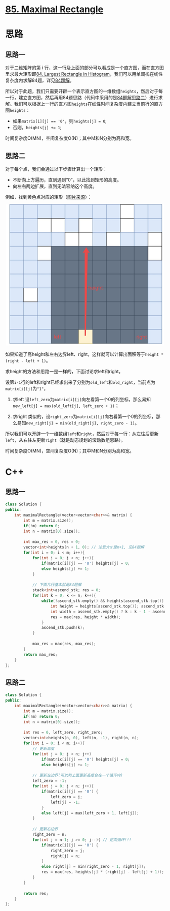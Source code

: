 # [85. Maximal Rectangle](https://leetcode.com/problems/maximal-rectangle/)

# 思路

## 思路一

对于二维矩阵的第 i 行，这一行及上面的部分可以看成是一个直方图，而在直方图里求最大矩形即[84. Largest Rectangle in Histogram](https://leetcode.com/problems/largest-rectangle-in-histogram/)，我们可以用单调栈在线性复杂度内求解84题，详见[84题解](84.%20Largest%20Rectangle%20in%20Histogram.md)。

所以对于此题，我们只需要开辟一个表示直方图的一维数组`heights`，然后对于每一行，建立直方图，然后再用84题思路（代码中采用的是[84题解思路二](84.%20Largest%20Rectangle%20in%20Histogram.md)）进行求解。我们可以根据上一行的直方图`heights`在线性时间复杂度内建立当前行的直方图`heights`：
* 如果`matrix[i][j] == '0'`，则`heights[j] = 0`;
* 否则，`heights[j] += 1`;

时间复杂度O(MN)，空间复杂度O(N)；其中M和N分别为高和宽。

## 思路二

对于每个点，我们会通过以下步骤计算出一个矩形：

* 不断向上方遍历，直到遇到“0”，以此找到矩形的高度。
* 向左右两边扩展，直到无法容纳这个高度。

例如，找到黄色点对应的矩形（[图片来源](https://leetcode-cn.com/problems/maximal-rectangle/solution/zui-da-ju-xing-by-leetcode/)）：

<div align=center>
<img width="500" src="img/85.png" alt="85img"/>
</div>

如果知道了高height和左右边界left、right，这样就可以计算出面积等于`height * (right - left + 1)`。

求height的方法和思路一是一样的，下面讨论求left和right。

设第`i-1`行的left和right已经求出来了分别为`old_left`和`old_right`，当前点为`matrix[i][j]`为`"1"`，
1. 求left
设`left_zero`为`matrix[i][j]`向左看第一个0的列坐标，那么易知`new_left[j] = max(old_left[j], left_zero + 1)`；

2. 求right
类似的，设`right_zero`为`matrix[i][j]`向右看第一个0的列坐标，那么易知`new_right[j] = min(old_right[j], right_zero - 1)`。

所以我们可以开辟一个一维数组`left`和`right`，然后对于每一行：从左往后更新`left`，从右往左更新`right`（就是动态规划的滚动数组思路）。

时间复杂度O(MN)，空间复杂度O(N)；其中M和N分别为高和宽。


# C++
## 思路一
``` C++
class Solution {
public:
    int maximalRectangle(vector<vector<char>>& matrix) {
        int m = matrix.size(); 
        if(!m) return 0;
        int n = matrix[0].size();
        
        int max_res = 0, res = 0;
        vector<int>heights(n + 1, 0); // 注意大小是n+1, 见84题解
        for(int i = 0; i < m; i++){
            for(int j = 0; j < n; j++){
                if(matrix[i][j] == '0') heights[j] = 0;
                else heights[j] += 1;
            }
            
            // 下面几行基本就是84题解
            stack<int>ascend_stk; res = 0;
            for(int k = 0; k <= n; k++){
                while(!ascend_stk.empty() && heights[ascend_stk.top()] >= heights[k]){
                    int height = heights[ascend_stk.top()]; ascend_stk.pop();
                    int width = ascend_stk.empty() ? k : k - 1 - ascend_stk.top();
                    res = max(res, height * width);
                }
                ascend_stk.push(k);
            }
            
            max_res = max(res, max_res);
        }
        return max_res;
    }
};
```

## 思路二
``` C++
class Solution {
public:
    int maximalRectangle(vector<vector<char>>& matrix) {
        int m = matrix.size(); 
        if(!m) return 0;
        int n = matrix[0].size();
        
        int res = 0, left_zero, right_zero;
        vector<int>heights(n, 0), left(n, -1), right(n, n);
        for(int i = 0; i < m; i++){
            // 更新高度
            for(int j = 0; j < n; j++)
                if(matrix[i][j] == '0') heights[j] = 0;
                else heights[j] += 1;
            
            // 更新左边界(可以和上面更新高度合在一个循环内)
            left_zero = -1;
            for(int j = 0; j < n; j++){
                if(matrix[i][j] == '0') {
                    left_zero = j;
                    left[j] = -1;
                }
                else left[j] = max(left_zero + 1, left[j]);
            }
            
            // 更新右边界
            right_zero = n;
            for(int j = n-1; j >= 0; j--){ // 逆向循环!!!
                if(matrix[i][j] == '0') {
                    right_zero = j;
                    right[j] = n;
                }
                else right[j] = min(right_zero - 1, right[j]);
                res = max(res, heights[j] * (right[j] - left[j] + 1));
            }
        }
        
        return res;
    }
};
```